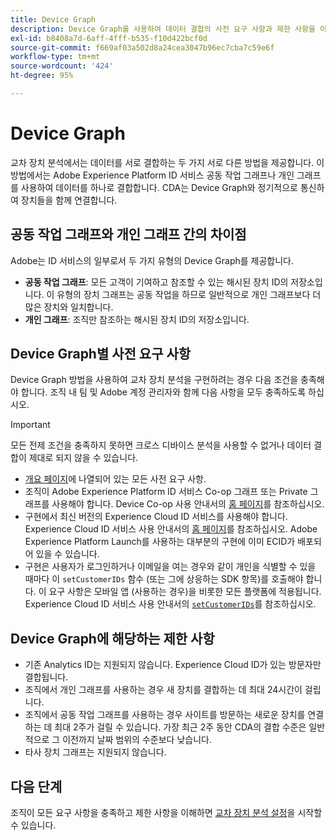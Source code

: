 ```yaml
---
title: Device Graph
description: Device Graph를 사용하여 데이터 결합의 사전 요구 사항과 제한 사항을 이해합니다.
exl-id: b8408a7d-6aff-4fff-b535-f10d422bcf0d
source-git-commit: f669af03a502d8a24cea3047b96ec7cba7c59e6f
workflow-type: tm+mt
source-wordcount: '424'
ht-degree: 95%

---
```


# Device Graph

교차 장치 분석에서는 데이터를 서로 결합하는 두 가지 서로 다른 방법을 제공합니다. 이 방법에서는 Adobe Experience Platform ID 서비스 공동 작업 그래프나 개인 그래프를 사용하여 데이터를 하나로 결합합니다. CDA는 Device Graph와 정기적으로 통신하여 장치들을 함께 연결합니다.

## 공동 작업 그래프와 개인 그래프 간의 차이점

Adobe는 ID 서비스의 일부로서 두 가지 유형의 Device Graph를 제공합니다.

* **공동 작업 그래프**: 모든 고객이 기여하고 참조할 수 있는 해시된 장치 ID의 저장소입니다. 이 유형의 장치 그래프는 공동 작업을 하므로 일반적으로 개인 그래프보다 더 많은 장치와 일치합니다.
* **개인 그래프**: 조직만 참조하는 해시된 장치 ID의 저장소입니다.

## Device Graph별 사전 요구 사항

Device Graph 방법을 사용하여 교차 장치 분석을 구현하려는 경우 다음 조건을 충족해야 합니다. 조직 내 팀 및 Adobe 계정 관리자와 함께 다음 사항을 모두 충족하도록 하십시오.

>[!IMPORTANT]
>
>모든 전제 조건을 충족하지 못하면 크로스 디바이스 분석을 사용할 수 없거나 데이터 결합이 제대로 되지 않을 수 있습니다.

* [개요 페이지](overview.md)에 나열되어 있는 모든 사전 요구 사항.
* 조직이 Adobe Experience Platform ID 서비스 Co-op 그래프 또는 Private 그래프를 사용해야 합니다. Device Co-op 사용 안내서의 [홈 페이지](https://experienceleague.adobe.com/docs/device-co-op/using/home.html)를 참조하십시오.
* 구현에서 최신 버전의 Experience Cloud ID 서비스를 사용해야 합니다. Experience Cloud ID 서비스 사용 안내서의 [홈 페이지](https://experienceleague.adobe.com/docs/id-service/using/home.html)를 참조하십시오. Adobe Experience Platform Launch를 사용하는 대부분의 구현에 이미 ECID가 배포되어 있을 수 있습니다.
* 구현은 사용자가 로그인하거나 이메일을 여는 경우와 같이 개인을 식별할 수 있을 때마다 이 `setCustomerIDs` 함수 (또는 그에 상응하는 SDK 항목)를 호출해야 합니다. 이 요구 사항은 모바일 앱 (사용하는 경우)을 비롯한 모든 플랫폼에 적용됩니다. Experience Cloud ID 서비스 사용 안내서의 [`setCustomerIDs`](https://experienceleague.adobe.com/docs/id-service/using/id-service-api/methods/setcustomerids.html)를 참조하십시오.

## Device Graph에 해당하는 제한 사항

* 기존 Analytics ID는 지원되지 않습니다. Experience Cloud ID가 있는 방문자만 결합됩니다.
* 조직에서 개인 그래프를 사용하는 경우 새 장치를 결합하는 데 최대 24시간이 걸립니다.
* 조직에서 공동 작업 그래프를 사용하는 경우 사이트를 방문하는 새로운 장치를 연결하는 데 최대 2주가 걸릴 수 있습니다. 가장 최근 2주 동안 CDA의 결합 수준은 일반적으로 그 이전까지 날짜 범위의 수준보다 낮습니다.
* 타사 장치 그래프는 지원되지 않습니다.

## 다음 단계

조직이 모든 요구 사항을 충족하고 제한 사항을 이해하면 [교차 장치 분석 설정](setup.md)을 시작할 수 있습니다.
